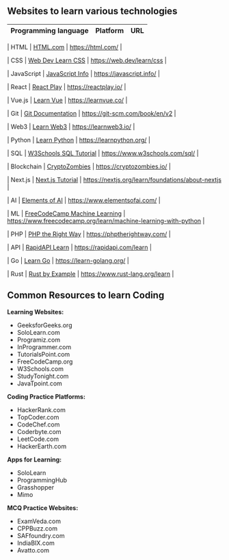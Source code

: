## Websites to learn various technologies

| Programming language | Platform | URL |
|---|---|---|

| HTML | [HTML.com](https://html.com/) | https://html.com/ |

| CSS | [Web Dev Learn CSS](https://web.dev/learn/css) | https://web.dev/learn/css |

| JavaScript | [JavaScript Info](https://javascript.info/) | https://javascript.info/ |

| React | [React Play](https://reactplay.io/) | https://reactplay.io/ |

| Vue.js | [Learn Vue](https://learnvue.co/) | https://learnvue.co/ |

| Git | [Git Documentation](https://git-scm.com/book/en/v2) | https://git-scm.com/book/en/v2 |

| Web3 | [Learn Web3](https://learnweb3.io/) | https://learnweb3.io/ |

| Python | [Learn Python](https://learnpython.org/) | https://learnpython.org/ |

| SQL | [W3Schools SQL Tutorial](https://www.w3schools.com/sql/) | https://www.w3schools.com/sql/ |

| Blockchain | [CryptoZombies](https://cryptozombies.io/) | https://cryptozombies.io/ |

| Next.js | [Next.js Tutorial](https://nextjs.org/learn/foundations/about-nextjs) | https://nextjs.org/learn/foundations/about-nextjs |

| AI | [Elements of AI](https://www.elementsofai.com/) | https://www.elementsofai.com/ |

| ML | [FreeCodeCamp Machine Learning](https://www.freecodecamp.org/learn/machine-learning-with-python) | https://www.freecodecamp.org/learn/machine-learning-with-python |

| PHP | [PHP the Right Way](https://phptherightway.com/) | https://phptherightway.com/ |

| API | [RapidAPI Learn](https://rapidapi.com/learn) | https://rapidapi.com/learn |

| Go | [Learn Go](https://learn-golang.org/) | https://learn-golang.org/ |

| Rust | [Rust by Example](https://www.rust-lang.org/learn) | https://www.rust-lang.org/learn |

## Common Resources to learn Coding

**Learning Websites:**
* GeeksforGeeks.org
* SoloLearn.com
* Programiz.com
* InProgrammer.com
* TutorialsPoint.com
* FreeCodeCamp.org
* W3Schools.com
* StudyTonight.com
* JavaTpoint.com

**Coding Practice Platforms:**
* HackerRank.com
* TopCoder.com
* CodeChef.com
* Coderbyte.com
* LeetCode.com
* HackerEarth.com

**Apps for Learning:**
* SoloLearn
* ProgrammingHub
* Grasshopper
* Mimo

**MCQ Practice Websites:**
* ExamVeda.com
* CPPBuzz.com
* SAFfoundry.com
* IndiaBIX.com
* Avatto.com
